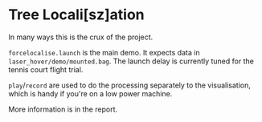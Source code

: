 Tree Locali[sz]ation
====================


In many ways this is the crux of the project.

`forcelocalise.launch` is the main demo. It expects data in `laser_hover/demo/mounted.bag`. The launch delay is currently tuned for the tennis court flight trial.

`play`/`record` are used to do the processing separately to the visualisation, which is handy if you're on a low power machine.

More information is in the report.
